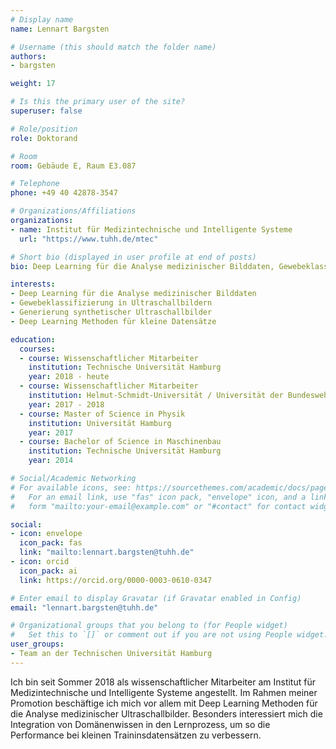 ```yaml
---
# Display name
name: Lennart Bargsten

# Username (this should match the folder name)
authors:
- bargsten

weight: 17

# Is this the primary user of the site?
superuser: false

# Role/position
role: Doktorand

# Room
room: Gebäude E, Raum E3.087

# Telephone
phone: +49 40 42878-3547

# Organizations/Affiliations
organizations:
- name: Institut für Medizintechnische und Intelligente Systeme
  url: "https://www.tuhh.de/mtec"

# Short bio (displayed in user profile at end of posts)
bio: Deep Learning für die Analyse medizinischer Bilddaten, Gewebeklassifizierung in Ultraschallbildern, Generierung synthetischer Ultraschallbilder

interests:
- Deep Learning für die Analyse medizinischer Bilddaten
- Gewebeklassifizierung in Ultraschallbildern
- Generierung synthetischer Ultraschallbilder
- Deep Learning Methoden für kleine Datensätze

education:
  courses:
  - course: Wissenschaftlicher Mitarbeiter 
    institution: Technische Universität Hamburg
    year: 2018 - heute
  - course: Wissenschaftlicher Mitarbeiter 
    institution: Helmut-Schmidt-Universität / Universität der Bundeswehr Hamburg
    year: 2017 - 2018
  - course: Master of Science in Physik
    institution: Universität Hamburg
    year: 2017
  - course: Bachelor of Science in Maschinenbau 
    institution: Technische Universität Hamburg
    year: 2014

# Social/Academic Networking
# For available icons, see: https://sourcethemes.com/academic/docs/page-builder/#icons
#   For an email link, use "fas" icon pack, "envelope" icon, and a link in the
#   form "mailto:your-email@example.com" or "#contact" for contact widget.

social:
- icon: envelope
  icon_pack: fas
  link: "mailto:lennart.bargsten@tuhh.de"
- icon: orcid
  icon_pack: ai
  link: https://orcid.org/0000-0003-0610-0347

# Enter email to display Gravatar (if Gravatar enabled in Config)
email: "lennart.bargsten@tuhh.de"

# Organizational groups that you belong to (for People widget)
#   Set this to `[]` or comment out if you are not using People widget.
user_groups:
- Team an der Technischen Universität Hamburg
---
```


Ich bin seit Sommer 2018 als wissenschaftlicher Mitarbeiter am Institut für Medizintechnische und Intelligente Systeme angestellt. Im Rahmen meiner Promotion beschäftige ich mich vor allem mit Deep Learning Methoden für die Analyse medizinischer Ultraschallbilder. Besonders interessiert mich die Integration von Domänenwissen in den Lernprozess, um so die Performance bei kleinen Traininsdatensätzen zu verbessern.
